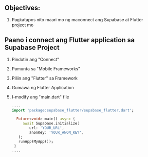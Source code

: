 ## Objectives:
1. Pagkatapos nito maari mo ng maconnect ang Supabase at Flutter project mo

## Paano i connect ang Flutter application sa Supabase Project

1. Pindotin ang "Connect"
2. Pumunta sa "Mobile Frameworks"
3. Piliin ang "Flutter" sa Framework
4. Gumawa ng Flutter Application
5. I-modify ang "main.dart" file

   ```dart
   ....
   import 'package:supabase_flutter/supabase_flutter.dart';
   
     Future<void> main() async {
        await Supabase.initialize(
           url: 'YOUR_URL',
           anonKey: 'YOUR_ANON_KEY',
      );
      runApp(MyApp());
    }
   ....
   ```
